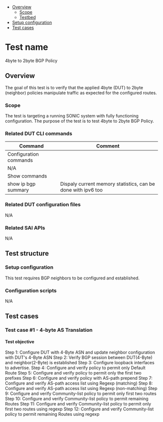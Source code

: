 - [Overview](#overview)
    - [Scope](#scope)
    - [Testbed](#testbed)
- [Setup configuration](#setup-configuration)
- [Test cases](#test-cases)

# Test name

4byte to 2byte BGP Policy

## Overview

The goal of this test is to verify that the applied 4byte (DUT) to 2byte (neighbor)
policies manipulate traffic as expected for the configured routes.

### Scope

The test is targeting a running SONIC system with fully functioning configuration. The purpose of the test is to test 4byte to 2byte BGP Policy.

### Related DUT CLI commands

| Command | Comment |
| ------- | ------- |
|Configuration commands|
| N/A |  |
|Show commands|
| show ip bgp summary | Dispaly current memory statistics, can be done with ipv6 too |

### Related DUT configuration files

N/A

### Related SAI APIs

N/A

## Test structure
### Setup configuration

This test requires BGP neighbors to be configured and established.

### Configuration scripts

N/A

## Test cases
### Test case #1 - 4-byte AS Translation

#### Test objective

Step 1: Configure DUT with 4-Byte ASN and update neighbor configuration with DUT's 4-Byte ASN
Step 2: Verify BGP session between DUT(4-Byte) and neighbor(2-Byte) is established
Step 3: Configure loopback interfaces to advertise.
Step 4: Configure and verify policy to permit only Default Route
Step 5: Configure and verify policy to permit only the first two prefixes
Step 6: Configure and verify policy with AS-path prepend
Step 7: Configure and verify AS-path access list using Regexp (matching)
Step 8: Configure and verify AS-path access list using Regexp (non-matching)
Step 9: Configure and verify Community-list policy to permit only first two routes
Step 10: Configure and verify Community-list policy to permit remaining Routes
Step 11: Configure and verify Community-list policy to permit only first two routes using regexp
Step 12: Configure and verify Community-list policy to permit remaining Routes using regexp

